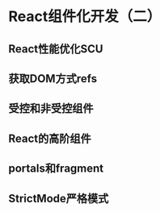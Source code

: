 # React组件化开发（二）

## React性能优化SCU

## 获取DOM方式refs

## 受控和非受控组件

## React的高阶组件

## portals和fragment

## StrictMode严格模式
